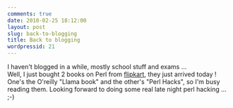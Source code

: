 ```yaml
---
comments: true
date: 2010-02-25 18:12:00
layout: post
slug: back-to-blogging
title: Back to blogging
wordpressid: 21
---
```


I haven't blogged in a while, mostly school stuff and exams ...  
Well, I just bought 2 books on Perl from [flipkart](http://www.flipkart.com), they just arrived today ! One's the O'reilly "Llama book" and the other's "Perl Hacks", so I'm busy reading them. Looking forward to doing some real late night perl hacking ... ;-)
